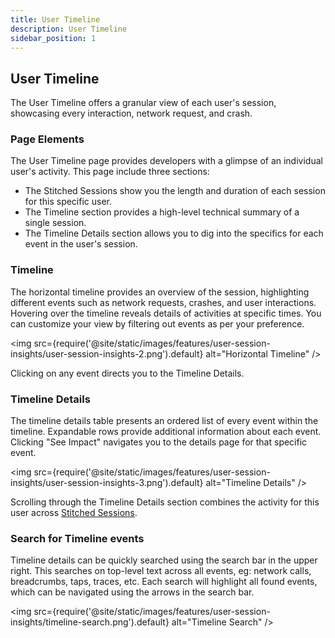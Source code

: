 ```yaml
---
title: User Timeline
description: User Timeline
sidebar_position: 1
---
```


## User Timeline
The User Timeline offers a granular view of each user's session, showcasing every interaction, network request, and crash.

### Page Elements

The User Timeline page provides developers with a glimpse of an individual user's activity. This page include three sections:

- The Stitched Sessions show you the length and duration of each session for this specific user.
- The Timeline section provides a high-level technical summary of a single session.
- The Timeline Details section allows you to dig into the specifics for each event in the user's session.

<!-- TODO: Types of Timeline events
Fill in with items, descriptions, and images for:

Start
Tap
Breadcrumb
Root Span
Log
Network
Views
Web Views
You can filter these items. -->

###  Timeline
The horizontal timeline provides an overview of the session, highlighting different events such as network requests, crashes, and user interactions. Hovering over the timeline reveals details of activities at specific times. You can customize your view by filtering out events as per your preference.

<img src={require('@site/static/images/features/user-session-insights/user-session-insights-2.png').default} alt="Horizontal Timeline" />

Clicking on any event directs you to the Timeline Details.

### Timeline Details
The timeline details table presents an ordered list of every event within the timeline. Expandable rows provide additional information about each event. Clicking "See Impact" navigates you to the details page for that specific event.

<img src={require('@site/static/images/features/user-session-insights/user-session-insights-3.png').default} alt="Timeline Details" />

Scrolling through the Timeline Details section combines the activity for this user across [Stitched Sessions](/product/sessions/stitched-sessions.md).

### Search for Timeline events
Timeline details can be quickly searched using the search bar in the upper right.  This searches on top-level text across all events, eg: network calls, breadcrumbs, taps, traces, etc.  Each search will highlight all found events, which can be navigated using the arrows in the search bar.

<img src={require('@site/static/images/features/user-session-insights/timeline-search.png').default} alt="Timeline Search" />
